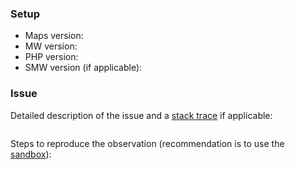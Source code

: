 ### Setup

- Maps version: 
- MW version: 
- PHP version: 
- SMW version (if applicable): 

### Issue

Detailed description of the issue and a [stack trace](https://www.semantic-mediawiki.org/wiki/Help:Identifying_bugs) if applicable:

```
```

Steps to reproduce the observation (recommendation is to use the [sandbox](http://sandbox.semantic-mediawiki.org)):
